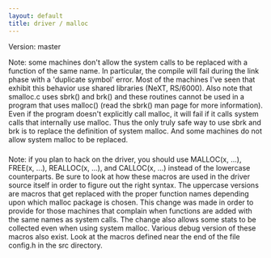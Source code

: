 ```yaml
---
layout: default
title: driver / malloc
---
```


Version: master

Note: some machines don't allow the system calls to be replaced with
a function of the same name. In particular, the compile will fail during
the link phase with a 'duplicate symbol' error. Most of the machines
I've seen that exhibit this behavior use shared libraries (NeXT, RS/6000).
Also note that smalloc.c uses sbrk() and brk() and these routines cannot
be used in a program that uses malloc() (read the sbrk() man page for more
information). Even if the program doesn't explicitly call malloc, it will
fail if it calls system calls that internally use malloc. Thus the only
truly safe way to use sbrk and brk is to replace the definition of system
malloc. And some machines do not allow system malloc to be replaced.

###

Note: if you plan to hack on the driver, you should use MALLOC(x, ...),
FREE(x, ...), REALLOC(x, ...), and CALLOC(x, ...) instead of the lowercase
counterparts. Be sure to look at how these macros are used in the driver
source itself in order to figure out the right syntax. The uppercase
versions are macros that get replaced with the proper function names
depending upon which malloc package is chosen. This change was made in
order to provide for those machines that complain when functions are added
with the same names as system calls. The change also allows some stats to
be collected even when using system malloc. Various debug version of these
macros also exist. Look at the macros defined near the end of the file
config.h in the src directory.
